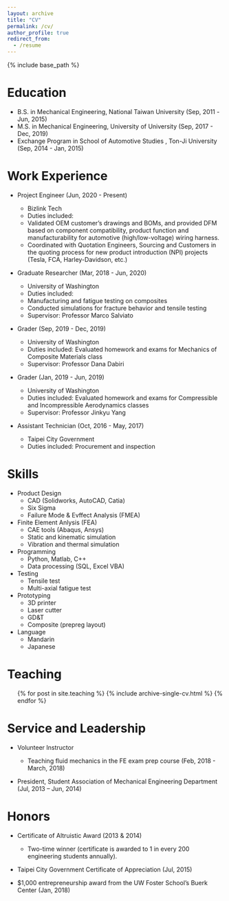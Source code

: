 ```yaml
---
layout: archive
title: "CV"
permalink: /cv/
author_profile: true
redirect_from:
  - /resume
---
```


{% include base_path %}

Education
======
* B.S. in Mechanical Engineering, National Taiwan University  (Sep, 2011 -Jun, 2015)
* M.S. in Mechanical Engineering, University of University  (Sep, 2017 - Dec, 2019)
* Exchange Program in School of Automotive Studies , Ton-Ji University  (Sep, 2014 - Jan, 2015)

Work Experience
======
* Project Engineer (Jun, 2020 - Present)
  * Bizlink Tech
  * Duties included: 
   * Validated OEM customer’s drawings and BOMs, and provided DFM based on component compatibility, product function and manufacturability for automotive (high/low-voltage) wiring harness.  
   * Coordinated with Quotation Engineers, Sourcing and Customers in the quoting process for new product introduction (NPI) projects (Tesla, FCA, Harley-Davidson, etc.)
* Graduate Researcher (Mar, 2018 - Jun, 2020)
  * University of Washington
  * Duties included: 
   * Manufacturing and fatigue testing on composites 
   * Conducted simulations for fracture behavior and tensile testing 
  * Supervisor: Professor Marco Salviato

* Grader (Sep, 2019 - Dec, 2019)
  * University of Washington
  * Duties included: Evaluated homework and exams for Mechanics of Composite Materials class
  * Supervisor: Professor Dana Dabiri
  
* Grader (Jan, 2019 - Jun, 2019)
  * University of Washington
  * Duties included: Evaluated homework and exams for Compressible and Incompressible Aerodynamics classes
  * Supervisor: Professor Jinkyu Yang

* Assistant Technician (Oct, 2016 - May, 2017)
  * Taipei City Government
  * Duties included: Procurement and inspection
  
Skills
======
* Product Design  
  * CAD (Solidworks, AutoCAD, Catia)
  * Six Sigma
  * Failure Mode & Evffect Analysis (FMEA)
* Finite Element Anlysis (FEA)
  * CAE tools (Abaqus, Ansys)
  * Static and kinematic simulation
  * Vibration and thermal simulation
* Programming
  * Python, Matlab, C++  
  * Data processing (SQL, Excel VBA)
* Testing
  * Tensile test
  * Multi-axial fatigue test
* Prototyping
  * 3D printer
  * Laser cutter
  * GD&T
  * Composite (prepreg layout)
* Language
  * Mandarin
  * Japanese
  
Teaching
======
  <ul>{% for post in site.teaching %}
    {% include archive-single-cv.html %}
  {% endfor %}</ul>
  
Service and Leadership
======
* Volunteer Instructor 
  * Teaching fluid mechanics in the FE exam prep course (Feb, 2018 - March, 2018)

* President, Student Association of Mechanical Engineering Department  (Jul, 2013 – Jun, 2014)

Honors
======
* Certificate of Altruistic Award	 (2013 & 2014)
  * Two-time winner (certificate is awarded to 1 in every 200 engineering students annually).

* Taipei City Government Certificate of Appreciation	 (Jul, 2015)

* $1,000 entrepreneurship award from the UW Foster School’s Buerk Center  (Jan, 2018)
